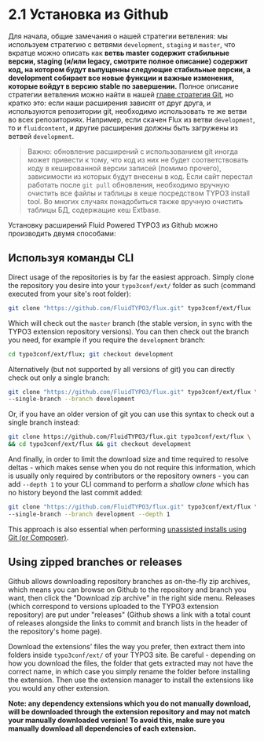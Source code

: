 2.1 Установка из Github
=======================

Для начала, общие замечания о нашей стратегии ветвления: мы используем стратегию с ветвями `development`, `staging` и `master`, что вкратце можно описать как __ветвь master содержит стабильные версии, staging (и/или legacy, смотрите полное описание) содержит код, на котором будут выпущенны следующие стабильные версии, а development собирает все новые функции и важные изменения, которые войдут в версию stable по завершении.__ Полное описание стратегии ветвления можно найти в нашей [главе стратегия Git](../5.Appendix/5.3.GitWorkflow.md), но кратко это: если наши расширения зависят от друг друга, и используются репозитории git, необходимо использовать те же ветви во всех репозиториях. Например, если скачен Flux из ветви `development`, то и `fluidcontent`, и другие расширения должны быть загружены из ветвей `development`.

> Важно: обновление расширений с использованием git иногда может привести к тому, что код из них не будет соответствовать коду в кешированной версии записей (помимо прочего), зависимости из которых будут внесены в код. Если сайт перестал работать после `git pull` обновления, необходимо вручную очистить все файлы и таблицы в кеше посредством TYPO3 install tool. Во многих случаях понадобиться также вручную очистить таблицы БД, содержащие кеш Extbase.

Установку расширений Fluid Powered TYPO3 из Github можно производить двумя способами:

## Используя команды CLI

Direct usage of the repositories is by far the easiest approach. Simply clone the repository you desire into your `typo3conf/ext/` folder as such (command executed from your site's root folder):

```bash
git clone "https://github.com/FluidTYPO3/flux.git" typo3conf/ext/flux
```

Which will check out the `master` branch (the stable version, in sync with the TYPO3 extension repository versions). You can then check out the branch you need, for example if you require the `development` branch:

```bash
cd typo3conf/ext/flux; git checkout development
```

Alternatively (but not supported by all versions of git) you can directly check out only a single branch:

```bash
git clone "https://github.com/FluidTYPO3/flux.git" typo3conf/ext/flux \
--single-branch --branch development
```

Or, if you have an older version of git you can use this syntax to check out a single branch instead:

```bash
git clone https://github.com/FluidTYPO3/flux.git typo3conf/ext/flux \
&& cd typo3conf/ext/flux && git checkout development
```

And finally, in order to limit the download size and time required to resolve deltas - which makes sense when you do not require this information, which is usually only required by contributors or the repository owners - you can add `--depth 1` to your CLI command to perform a _shallow clone_ which has no history beyond the last commit added:


```bash
git clone "https://github.com/FluidTYPO3/flux.git" typo3conf/ext/flux \
--single-branch --branch development --depth 1
```

This approach is also essential when performing [unassisted installs using Git (or Composer)](2.4.UnassistedInstallation.md).

## Using zipped branches or releases

Github allows downloading repository branches as on-the-fly zip archives, which means you can browse on Github to the repository and branch you want, then click the "Download zip archive" in the right side menu. Releases (which correspond to versions uploaded to the TYPO3 extension repository) are put under "releases" (Github shows a link with a total count of releases alongside the links to commit and branch lists in the header of the repository's home page).

Download the extensions' files the way you prefer, then extract them into folders inside `typo3conf/ext/` of your TYPO3 site. Be careful - depending on how you download the files, the folder that gets extracted may not have the correct name, in which case you simply rename the folder before installing the extension. Then use the extension manager to install the extensions like you would any other extension.

**Note: any dependency extensions which you do not manually download, will be downloaded through the extension repository and may not match your manually downloaded version! To avoid this, make sure you manually download all dependencies of each extension.**
